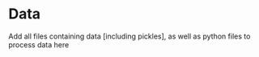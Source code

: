 # Data
Add all files containing data [including pickles], as well as python files to process data here
